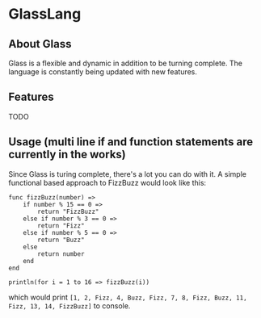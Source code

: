 # GlassLang

## About Glass
Glass is a flexible and dynamic in addition to be turning complete. The language is constantly being
updated with new features. 

## Features
TODO

## Usage (multi line if and function statements are currently in the works)
Since Glass is turing complete, there's a lot you can do with it. A simple functional based approach
to FizzBuzz would look like this:
``` glass
func fizzBuzz(number) => 
    if number % 15 == 0 => 
        return "FizzBuzz"
    else if number % 3 == 0 =>
        return "Fizz"
    else if number % 5 == 0 =>
        return "Buzz"
    else 
        return number
    end
end

println(for i = 1 to 16 => fizzBuzz(i))
```
which would print `[1, 2, Fizz, 4, Buzz, Fizz, 7, 8, Fizz, Buzz, 11, Fizz, 13, 14, FizzBuzz]` to console.

